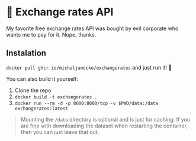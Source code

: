 # 💱 Exchange rates API

My favorite free exchange rates API was bought by evil corporate who wants me to pay for it. Nope, thanks.

## Instalation

`docker pull ghcr.io/michaljanocko/exchangerates` and just run it! 🚀

You can also build it yourself:

1. Clone the repo
2. `docker build -t exchangerates .`
3. `docker run --rm -d -p 8000:8000/tcp -v $PWD/data:/data exchangerates:latest`

> Mounting the `/data` directory is optional and is just for caching. If you are fine with downloading the dataset when restarting the container, then you can just leave that out.
